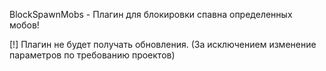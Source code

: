 BlockSpawnMobs - Плагин для блокировки спавна определенных мобов!

[!] Плагин не будет получать обновления. (За исключением изменение параметров по требованию проектов) 
